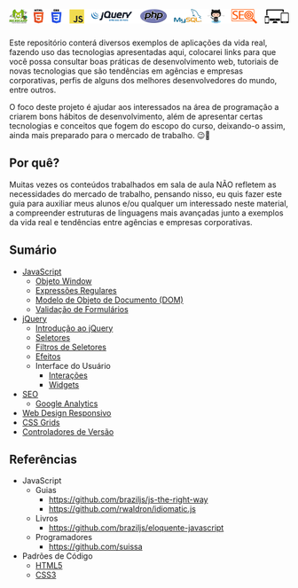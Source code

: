 # ![Microcamp](./docs/tecnologias.png)

Este repositório conterá diversos exemplos de aplicações da vida real, fazendo uso das tecnologias apresentadas aqui, colocarei links para que você possa consultar boas práticas de desenvolvimento web, tutoriais de novas tecnologias que são tendências em agências e empresas corporativas, perfis de alguns dos melhores desenvolvedores do mundo, entre outros.

O foco deste projeto é ajudar aos interessados na área de programação a criarem bons hábitos de desenvolvimento, além de apresentar certas tecnologias e conceitos que fogem do escopo do curso, deixando-o assim, ainda mais preparado para o mercado de trabalho. :wink::punch:

## Por quê?

Muitas vezes os conteúdos trabalhados em sala de aula NÃO refletem as necessidades do mercado de trabalho, pensando nisso, eu quis fazer este guia para auxiliar meus alunos e/ou qualquer um interessado neste material, a compreender estruturas de linguagens mais avançadas junto a exemplos da vida real e tendências entre agências e empresas corporativas.

## Sumário

- [JavaScript](./javascript/)
	- [Objeto Window](./javascript/objeto-window/)
	- [Expressões Regulares](./javascript/expressoes-regulares/README.md#express%C3%B5es-regulares)
	- [Modelo de Objeto de Documento (DOM)](./javascript/dom/README.md#modelo-de-objeto-de-documento-dom)
	- [Validação de Formulários](./javascript/validacao-de-formularios/)
- [jQuery](./jquery/)
	- [Introdução ao jQuery](./jquery/introducao/README.md#introdução-ao-jquery)
	- [Seletores](./jquery/seletores/README.md#seletores)
	- [Filtros de Seletores](./jquery/filtros-de-seletores/README.md#filtros-de-seletores)
	- [Efeitos](./jquery/efeitos/README.md#efeitos)
	- Interface do Usuário
		- [Interações](./jquery/ui/interacoes/README.md#interacoes)
		- [Widgets](./jquery/ui/widgets/README.md#widgets)
- [SEO](./seo/README.md#sum%C3%A1rio)
	- [Google Analytics](./seo/google-analytics/README.md#google-analytics)
- [Web Design Responsivo](./web-design-responsivo)
- [CSS Grids](./css-grids)
- [Controladores de Versão](./versionamento-de-projetos)

## Referências

- JavaScript
	- Guias
		- https://github.com/braziljs/js-the-right-way
		- https://github.com/rwaldron/idiomatic.js
	- Livros
		- https://github.com/braziljs/eloquente-javascript
	- Programadores
		- https://github.com/suissa
- Padrões de Código
	- [HTML5](https://github.com/necolas/idiomatic-html)
	- [CSS3](https://github.com/necolas/idiomatic-css)
